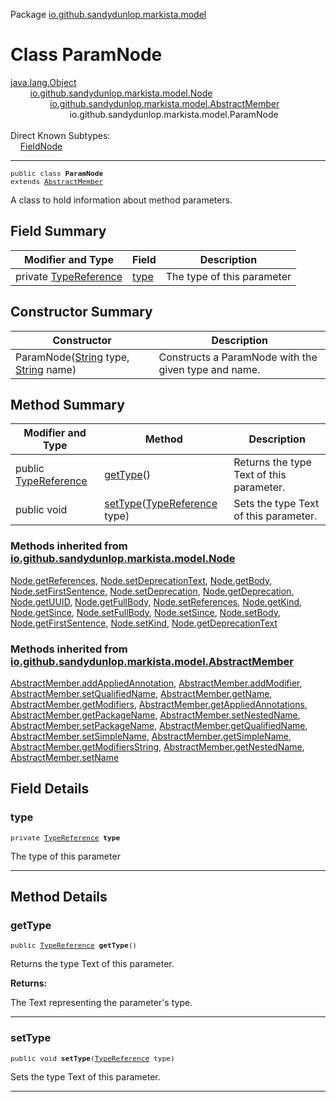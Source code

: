 Package [io.github.sandydunlop.markista.model](index.md)

# Class ParamNode
[java.lang.Object](https://docs.oracle.com/en/java/javase/24/docs/api/java.base/java/lang/Object.html)<br/>
        [io.github.sandydunlop.markista.model.Node](Node.md)<br/>
                [io.github.sandydunlop.markista.model.AbstractMember](AbstractMember.md)<br/>
                        io.github.sandydunlop.markista.model.ParamNode<br/>
<br/>
Direct Known Subtypes:<br/>
    [FieldNode](FieldNode.md)


----

<span style="font-family: monospace; font-size: 80%;">public class __ParamNode__<br/>extends [AbstractMember](AbstractMember.md)
</span>

A class to hold information about method parameters.


## Field Summary

| Modifier and Type                         | Field         | Description                |
|-------------------------------------------|---------------|----------------------------|
| private [TypeReference](TypeReference.md) | [type](#type) | The type of this parameter |



## Constructor Summary

| Constructor                                                                                                                                                                                                     | Description                                          |
|-----------------------------------------------------------------------------------------------------------------------------------------------------------------------------------------------------------------|------------------------------------------------------|
| ParamNode([String](https://docs.oracle.com/en/java/javase/24/docs/api/java.base/java/lang/String.html) type, [String](https://docs.oracle.com/en/java/javase/24/docs/api/java.base/java/lang/String.html) name) | Constructs a ParamNode with the given type and name. |



## Method Summary

| Modifier and Type                        | Method                                                      | Description                              |
|------------------------------------------|-------------------------------------------------------------|------------------------------------------|
| public [TypeReference](TypeReference.md) | [getType](#gettype)()                                       | Returns the type Text of this parameter. |
| public void                              | [setType](#settype)([TypeReference](TypeReference.md) type) | Sets the type Text of this parameter.    |


### Methods inherited from [io.github.sandydunlop.markista.model.Node](Node.md)

[Node.getReferences](Node.md#getreferences), [Node.setDeprecationText](Node.md#setdeprecationtext), [Node.getBody](Node.md#getbody), [Node.setFirstSentence](Node.md#setfirstsentence), [Node.setDeprecation](Node.md#setdeprecation), [Node.getDeprecation](Node.md#getdeprecation), [Node.getUUID](Node.md#getuuid), [Node.getFullBody](Node.md#getfullbody), [Node.setReferences](Node.md#setreferences), [Node.getKind](Node.md#getkind), [Node.getSince](Node.md#getsince), [Node.setFullBody](Node.md#setfullbody), [Node.setSince](Node.md#setsince), [Node.setBody](Node.md#setbody), [Node.getFirstSentence](Node.md#getfirstsentence), [Node.setKind](Node.md#setkind), [Node.getDeprecationText](Node.md#getdeprecationtext)

### Methods inherited from [io.github.sandydunlop.markista.model.AbstractMember](AbstractMember.md)

[AbstractMember.addAppliedAnnotation](AbstractMember.md#addappliedannotation), [AbstractMember.addModifier](AbstractMember.md#addmodifier), [AbstractMember.setQualifiedName](AbstractMember.md#setqualifiedname), [AbstractMember.getName](AbstractMember.md#getname), [AbstractMember.getModifiers](AbstractMember.md#getmodifiers), [AbstractMember.getAppliedAnnotations](AbstractMember.md#getappliedannotations), [AbstractMember.getPackageName](AbstractMember.md#getpackagename), [AbstractMember.setNestedName](AbstractMember.md#setnestedname), [AbstractMember.setPackageName](AbstractMember.md#setpackagename), [AbstractMember.getQualifiedName](AbstractMember.md#getqualifiedname), [AbstractMember.setSimpleName](AbstractMember.md#setsimplename), [AbstractMember.getSimpleName](AbstractMember.md#getsimplename), [AbstractMember.getModifiersString](AbstractMember.md#getmodifiersstring), [AbstractMember.getNestedName](AbstractMember.md#getnestedname), [AbstractMember.setName](AbstractMember.md#setname)


## Field Details

### type

<span style="font-family: monospace; font-size: 80%;">private [TypeReference](TypeReference.md) __type__</span>

The type of this parameter


---


## Method Details

### getType

<span style="font-family: monospace; font-size: 80%;">public [TypeReference](TypeReference.md) __getType__()</span>

Returns the type Text of this parameter.

**Returns:**

The Text representing the parameter's type.


---

### setType

<span style="font-family: monospace; font-size: 80%;">public void __setType__([TypeReference](TypeReference.md) type)</span>

Sets the type Text of this parameter.


---

